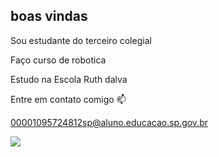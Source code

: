 ## boas vindas

Sou estudante do terceiro colegial

Faço curso de robotica

Estudo na Escola Ruth dalva

Entre em contato comigo 📫

00001095724812sp@aluno.educacao.sp.gov.br

![](https://media1.tenor.com/m/SFj-19Vp3YkAAAAC/kiss-flying.gif)
